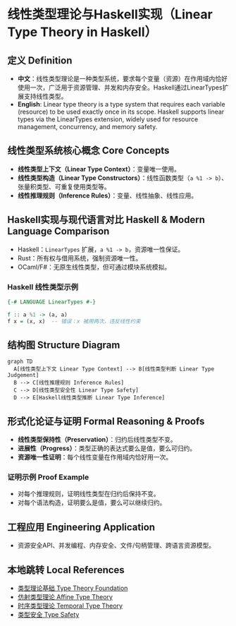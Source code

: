 # 线性类型理论与Haskell实现（Linear Type Theory in Haskell）

## 定义 Definition
- **中文**：线性类型理论是一种类型系统，要求每个变量（资源）在作用域内恰好使用一次，广泛用于资源管理、并发和内存安全。Haskell通过LinearTypes扩展支持线性类型。
- **English**: Linear type theory is a type system that requires each variable (resource) to be used exactly once in its scope. Haskell supports linear types via the LinearTypes extension, widely used for resource management, concurrency, and memory safety.

## 线性类型系统核心概念 Core Concepts
- **线性类型上下文（Linear Type Context）**：变量唯一使用。
- **线性类型构造（Linear Type Constructors）**：线性函数类型（`a %1 -> b`）、张量积类型、可重复使用类型等。
- **线性推理规则（Inference Rules）**：变量、线性抽象、线性应用。

## Haskell实现与现代语言对比 Haskell & Modern Language Comparison
- Haskell：`LinearTypes` 扩展，`a %1 -> b`，资源唯一性保证。
- Rust：所有权与借用系统，强制资源唯一性。
- OCaml/F#：无原生线性类型，但可通过模块系统模拟。

### Haskell 线性类型示例
```haskell
{-# LANGUAGE LinearTypes #-}

f :: a %1 -> (a, a)
f x = (x, x)  -- 错误：x 被用两次，违反线性约束
```

## 结构图 Structure Diagram
```mermaid
graph TD
  A[线性类型上下文 Linear Type Context] --> B[线性类型判断 Linear Type Judgement]
  B --> C[线性推理规则 Inference Rules]
  C --> D[线性类型安全性 Linear Type Safety]
  D --> E[Haskell线性类型推断 Linear Type Inference]
```

## 形式化论证与证明 Formal Reasoning & Proofs
- **线性类型保持性（Preservation）**：归约后线性类型不变。
- **进展性（Progress）**：类型正确的表达式要么是值，要么可归约。
- **资源唯一性证明**：每个线性变量在作用域内恰好用一次。

### 证明示例 Proof Example
- 对每个推理规则，证明线性类型在归约后保持不变。
- 对每个语法构造，证明要么是值，要么可以继续归约。

## 工程应用 Engineering Application
- 资源安全API、并发编程、内存安全、文件/句柄管理、跨语言资源模型。

## 本地跳转 Local References
- [类型理论基础 Type Theory Foundation](../01-Type-Theory/01-Type-Theory-Foundation.md)
- [仿射类型理论 Affine Type Theory](../03-Affine-Type-Theory/01-Affine-Type-Theory-Foundation.md)
- [时序类型理论 Temporal Type Theory](../04-Temporal-Type-Theory/01-Temporal-Type-Theory-Foundation.md)
- [类型安全 Type Safety](../14-Type-Safety/01-Type-Safety-in-Haskell.md) 
